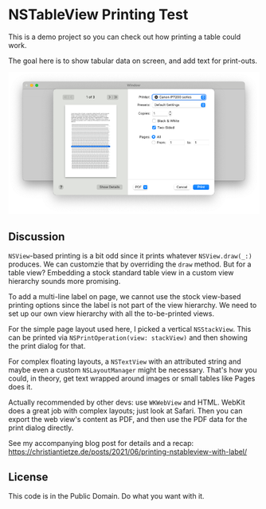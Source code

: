 # NSTableView Printing Test

This is a demo project so you can check out how printing a table could work. 

The goal here is to show tabular data on screen, and add text for print-outs.

![Screenshot of the print dialog](assets/screenshot.png)

## Discussion

`NSView`-based printing is a bit odd since it prints whatever `NSView.draw(_:)` produces. We can customzie that by overriding the `draw` method. But for a table view? Embedding a stock standard table view in a custom view hierarchy sounds more promising.

To add a multi-line label on page, we cannot use the stock view-based printing options since the label is not part of the view hierarchy. We need to set up our own view hierarchy with all the to-be-printed views.

For the simple page layout used here, I picked a vertical `NSStackView`. This can be printed via `NSPrintOperation(view: stackView)` and then showing the print dialog for that. 

For complex floating layouts, a `NSTextView` with an attributed string and maybe even a custom `NSLayoutManager` might be necessary. That's how you could, in theory, get text wrapped around images or small tables like Pages does it. 

Actually recommended by other devs: use `WKWebView` and HTML. WebKit does a great job with complex layouts; just look at Safari. Then you can export the web view's content as PDF, and then use the PDF data for the print dialog directly. 

See my accompanying blog post for details and a recap:  
<https://christiantietze.de/posts/2021/06/printing-nstableview-with-label/>

## License

This code is in the Public Domain. Do what you want with it.

